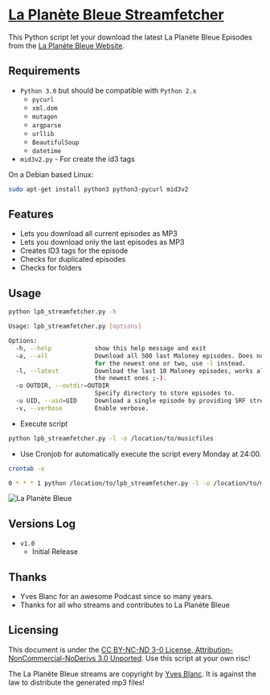 [La Planète Bleue Streamfetcher](https://github.com/tschinz/laplanetebleue_streamfetcher)
================================

This Python script let your download the latest La Planète Bleue Episodes from the [La Planète Bleue Website](https://laplanetebleue.com/podcast).

Requirements
---
* ``Python 3.0`` but should be compatible with ``Python 2.x``
  * ``pycurl``
  * ``xml.dom``
  * ``mutagen``
  * ``argparse``
  * ``urllib``
  * ``BeautifulSoup``
  * ``datetime``
* ``mid3v2.py`` - For create the id3 tags

On a Debian based Linux:
```bash
sudo apt-get install python3 python3-pycurl mid3v2
```

Features
---
* Lets you download all current episodes as MP3
* Lets you download only the last episodes as MP3
* Creates ID3 tags for the episode
* Checks for duplicated episodes
* Checks for folders

Usage
---

```bash
python lpb_streamfetcher.py -h

Usage: lpb_streamfetcher.py [options]

Options:
  -h, --help            show this help message and exit
  -a, --all             Download all 500 last Maloney episodes. Does not work
                        for the newest one or two, use -l instead.
  -l, --latest          Download the last 10 Maloney episodes, works also for
                        the newest ones ;-).
  -o OUTDIR, --outdir=OUTDIR
                        Specify directory to store episodes to.
  -u UID, --uid=UID     Download a single episode by providing SRF stream UID.
  -v, --verbose         Enable verbose.
```

* Execute script
```bash
python lpb_streamfetcher.py -l -o /location/to/musicfiles
```

* Use Cronjob for automatically execute the script every Monday at 24:00.
```bash
crontab -e
```
```bash
0 * * * 1 python /location/to/lpb_streamfetcher.py -l -o /location/to/musicfiles
```

![La Planète Bleue](https://laplanetebleue.com/images/lpb5-moebius.jpg)

Versions Log
---
- `v1.0`
  * Initial Release

Thanks
---
  * Yves Blanc for an awesome Podcast since so many years.
  * Thanks for all who streams and contributes to La Planète Bleue

Licensing
---
This document is under the [CC BY-NC-ND 3-0 License, Attribution-NonCommercial-NoDerivs 3.0 Unported](http://creativecommons.org/licenses/by-nc-nd/3.0/). Use this script at your own risc!

The La Planète Bleue streams are copyright by [Yves Blanc](https://laplanetebleue.com). It is against the law to distribute the generated mp3 files!
